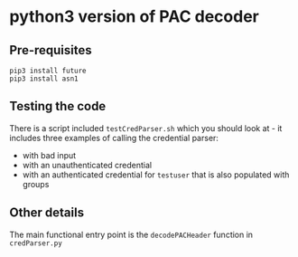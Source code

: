 # python3 version of PAC decoder

## Pre-requisites

```
pip3 install future
pip3 install asn1
```

## Testing the code

There is a script included `testCredParser.sh` which you should look at - it includes three examples of calling the credential parser:
 - with bad input
 - with an unauthenticated credential
 - with an authenticated credential for `testuser` that is also populated with groups

 ## Other details

 The main functional entry point is the `decodePACHeader` function in `credParser.py`

 